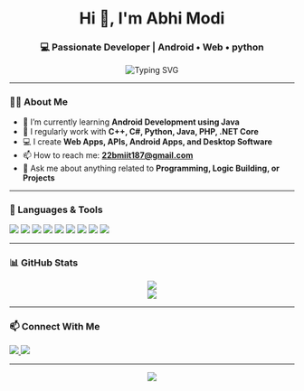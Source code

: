 <h1 align="center">Hi 👋, I'm Abhi Modi</h1>
<h3 align="center">💻 Passionate Developer | Android • Web • python</h3>

<p align="center">
  <img src="https://readme-typing-svg.demolab.com/?lines=Programmer%20by%20Passion;Full-Stack%20Developer;Love%20Coding%20and%20Learning&center=true&width=440&height=45&pause=1000" alt="Typing SVG" />
</p>

---

### 👨‍💻 About Me

- 🌱 I’m currently learning **Android Development using Java**  
- 🧠 I regularly work with **C++, C#, Python, Java, PHP, .NET Core**  
- 💻 I create **Web Apps, APIs, Android Apps, and Desktop Software**  
- 📫 How to reach me: **22bmiit187@gmail.com**  
- 💬 Ask me about anything related to **Programming, Logic Building, or Projects**

---

### 🚀 Languages & Tools

<p align="left">
  <img src="https://img.shields.io/badge/C%2B%2B-00599C?style=for-the-badge&logo=c%2B%2B&logoColor=white" />
  <img src="https://img.shields.io/badge/C%23-239120?style=for-the-badge&logo=c-sharp&logoColor=white" />
  <img src="https://img.shields.io/badge/Java-ED8B00?style=for-the-badge&logo=java&logoColor=white" />
  <img src="https://img.shields.io/badge/Python-3776AB?style=for-the-badge&logo=python&logoColor=white" />
  <img src="https://img.shields.io/badge/PHP-777BB4?style=for-the-badge&logo=php&logoColor=white" />
  <img src="https://img.shields.io/badge/.NET%20Core-512BD4?style=for-the-badge&logo=.net&logoColor=white" />
  <img src="https://img.shields.io/badge/HTML5-E34F26?style=for-the-badge&logo=html5&logoColor=white" />
  <img src="https://img.shields.io/badge/CSS3-1572B6?style=for-the-badge&logo=css3&logoColor=white" />
  <img src="https://img.shields.io/badge/JavaScript-F7DF1E?style=for-the-badge&logo=javascript&logoColor=black" />
</p>

---

### 📊 GitHub Stats

<p align="center">
  <img src="https://github-readme-stats.vercel.app/api?username=Abhi6505&show_icons=true&theme=radical" />
  <br />
  <img src="https://github-readme-streak-stats.herokuapp.com/?user=Abhi6505&theme=radical" />
</p>

---

### 📫 Connect With Me

<p>
  <a href="https://www.linkedin.com/in/your-linkedin-id/" target="_blank">
    <img src="https://img.shields.io/badge/LinkedIn-blue?style=for-the-badge&logo=linkedin&logoColor=white" />
  </a>
  <a href="mailto:your-email@example.com">
    <img src="https://img.shields.io/badge/Gmail-red?style=for-the-badge&logo=gmail&logoColor=white" />
  </a>
</p>

---

<p align="center">
  <img src="https://komarev.com/ghpvc/?username=Abhi6505&label=Profile%20Views&color=0e75b6&style=flat" />
</p>

